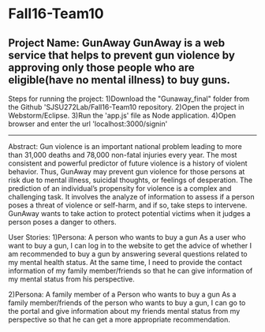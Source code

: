# Fall16-Team10
Project Name: GunAway
GunAway is a web service that helps to prevent gun violence by approving only those people who are eligible(have no mental illness) to buy guns.
------------------------------------------------------------------------------------------------------------------------------

Steps for running the project:
1)Download the "Gunaway_final" folder from the Github 'SJSU272Lab/Fall16-Team10 repository.
2)Open the project in Webstorm/Eclipse.
3)Run the 'app.js' file as Node application.
4)Open browser and enter the url 'localhost:3000/signin'

------------------------------------------------------------------------------------------------------------------------------
Abstract: 
Gun violence is an important national problem leading to more than 31,000 deaths and 78,000 non-fatal injuries every year. The most consistent and powerful predictor of future violence is a history of violent behavior. Thus, GunAway may prevent gun violence for those persons at risk due to mental illness, suicidal thoughts, or feelings of desperation.
The prediction of an individual’s propensity for violence is a complex and challenging task. It involves the analyze of information to assess if a person poses a threat of violence or self-harm, and if so, take steps to intervene. GunAway wants to take action to protect potential victims when it judges a person poses a danger to others.

User Stories:
1)Persona: A person who wants to buy a gun
As a user who want to buy a gun, I can log in to the website to get the advice of whether I am recommended to buy a gun by answering several questions related to my mental health status. At the same time, I need to provide the contact information of my family member/friends so that he can give information of my mental status from his perspective.

2)Persona: A family member of a Person who wants to buy a gun
As a family member/friends of the person who wants to buy a gun, I can go to the portal and give information about my friends mental status from my perspective so that he can get a more appropriate recommendation.
